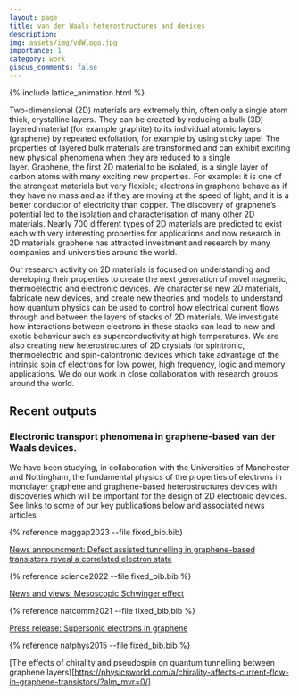 ```yaml
---
layout: page
title: van der Waals heterostructures and devices
description: 
img: assets/img/vdWlogo.jpg
importance: 1
category: work
giscus_comments: false
---
```


{% include lattice_animation.html %}

Two-dimensional (2D) materials are extremely thin, often only a single atom thick, crystalline layers.  They can be created by reducing a bulk (3D) layered material (for example graphite) to its individual atomic layers (graphene) by repeated exfoliation, for example by using sticky tape!  The properties of layered bulk materials are transformed and can exhibit exciting new physical phenomena when they are reduced to a single layer.  Graphene, the first 2D material to be isolated, is a single layer of carbon atoms with many exciting new properties.  For example: it is one of the strongest materials but very flexible; electrons in graphene behave as if they have no mass and as if they are moving at the speed of light; and it is a better conductor of electricity than copper.  The discovery of graphene’s potential led to the isolation and characterisation of many other 2D materials. Nearly 700 different types of 2D materials are predicted to exist each with very interesting properties for applications and now research in 2D materials graphene has attracted investment and research by many companies and universities around the world.

Our research activity on 2D materials is focused on understanding and developing their properties to create the next generation of novel magnetic, thermoelectric and electronic devices. We characterise new 2D materials, fabricate new devices, and create new theories and models to understand how quantum physics can be used to control how electrical current flows through and between the layers of stacks of 2D materials. We investigate how interactions between electrons in these stacks can lead to new and exotic behaviour such as superconductivity at high temperatures. We are also creating new heterostructures of 2D crystals for spintronic, thermoelectric and spin-caloritronic devices which take advantage of the intrinsic spin of electrons for low power, high frequency, logic and memory applications. We do our work in close collaboration with research groups around the world. 

## Recent outputs

### Electronic transport phenomena in graphene-based van der Waals devices.  

We have been studying, in collaboration with the Universities of Manchester and Nottingham, the fundamental physics of the properties of electrons in monolayer graphene and graphene-based heterostructures devices with discoveries which will be important for the design of 2D electronic devices.  See links to some of our key publications below and associated news articles

{% reference maggap2023 --file fixed_bib.bib}

[News announcment: Defect assisted tunnelling in graphene-based transistors reveal a correlated electron state](/maggap/)

{% reference science2022 --file fixed_bib.bib %}

[News and views:  Mesoscopic Schwinger effect](https://www.nature.com/articles/s41567-023-02019-1)

{% reference natcomm2021 --file fixed_bib.bib %} 

[Press release: Supersonic electrons in graphene](https://www.lboro.ac.uk/departments/physics/news/2021/graphene-research/)

{% reference natphys2015 --file fixed_bib.bib %}

[The effects of chirality and pseudospin on quantum tunnelling between graphene layers)[https://physicsworld.com/a/chirality-affects-current-flow-in-graphene-transistors/?alm_mvr=0/]


